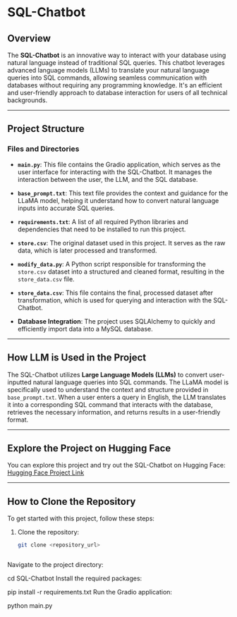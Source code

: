 # SQL-Chatbot

## Overview
The **SQL-Chatbot** is an innovative way to interact with your database using natural language instead of traditional SQL queries. This chatbot leverages advanced language models (LLMs) to translate your natural language queries into SQL commands, allowing seamless communication with databases without requiring any programming knowledge. It's an efficient and user-friendly approach to database interaction for users of all technical backgrounds.

---

## Project Structure

### **Files and Directories**

- **`main.py`**: This file contains the Gradio application, which serves as the user interface for interacting with the SQL-Chatbot. It manages the interaction between the user, the LLM, and the SQL database.

- **`base_prompt.txt`**: This text file provides the context and guidance for the LLaMA model, helping it understand how to convert natural language inputs into accurate SQL queries.

- **`requirements.txt`**: A list of all required Python libraries and dependencies that need to be installed to run this project.

- **`store.csv`**: The original dataset used in this project. It serves as the raw data, which is later processed and transformed.

- **`modify_data.py`**: A Python script responsible for transforming the `store.csv` dataset into a structured and cleaned format, resulting in the `store_data.csv` file.

- **`store_data.csv`**: This file contains the final, processed dataset after transformation, which is used for querying and interaction with the SQL-Chatbot.

- **Database Integration**: The project uses SQLAlchemy to quickly and efficiently import data into a MySQL database.

---

## How LLM is Used in the Project
The SQL-Chatbot utilizes **Large Language Models (LLMs)** to convert user-inputted natural language queries into SQL commands. The LLaMA model is specifically used to understand the context and structure provided in `base_prompt.txt`. When a user enters a query in English, the LLM translates it into a corresponding SQL command that interacts with the database, retrieves the necessary information, and returns results in a user-friendly format.

---

## Explore the Project on Hugging Face
You can explore this project and try out the SQL-Chatbot on Hugging Face: [Hugging Face Project Link](#)

---

## How to Clone the Repository

To get started with this project, follow these steps:

1. Clone the repository:
   ```bash
   git clone <repository_url>



Navigate to the project directory:

cd SQL-Chatbot
Install the required packages:

pip install -r requirements.txt
Run the Gradio application:

python main.py